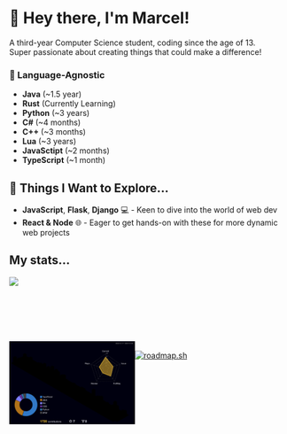 # 👋 Hey there, I'm Marcel!

A third-year Computer Science student, coding since the age of 13.<br/>
Super passionate about creating things that could make a difference!

### 📘 Language-Agnostic

- **Java** (~1.5 year)
- **Rust** (Currently Learning)
- **Python** (~3 years)
- **C#** (~4 months)
- **C++** (~3 months)
- **Lua** (~3 years)
- **JavaSctipt** (~2 months)
- **TypeScript** (~1 month)

## 🧭 Things I Want to Explore...
- **JavaScript**, **Flask**, **Django** 💻 - Keen to dive into the world of web dev
- **React & Node** 🌐 - Eager to get hands-on with these for more dynamic web projects

## My stats...

<a style="display:block; margin-bottom:2vh;" href="https://hits.seeyoufarm.com"><img src="https://hits.seeyoufarm.com/api/count/incr/badge.svg?url=https%3A%2F%2Fgithub.com%2FSupermarcel10%2F&count_bg=%2379C83D&title_bg=%23555555&icon=&icon_color=%23E7E7E7&title=Profile+Views+%28Today%2FAll+Time%29&edge_flat=false"/></a><br/>
<img src="https://raw.githubusercontent.com/Supermarcel10/Supermarcel10/main/profile-3d-contrib/profile-night-rainbow.svg" alt="Commit_Stats" style="float: left;  width: 45%; max-height: 35%"><br/>
<a href="https://roadmap.sh"><img src="https://roadmap.sh/card/tall/6765db168fe51199da77b0b1?variant=dark" alt="roadmap.sh"/></a><br/>
<!-- <img src="https://steam-stat.vercel.app/api?profileName=Supermarcel10" alt="Steam_Stats" style="float: left; width: 47%; max-height: 35%"> -->
